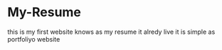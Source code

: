# My-Resume 
this is my first website knows as my resume it alredy live
it is simple as portfoliyo website 
